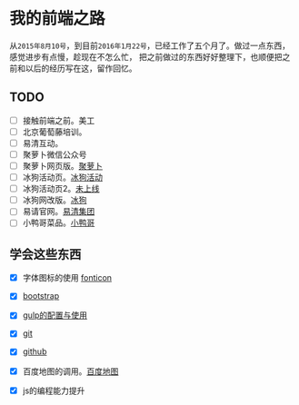 # 我的前端之路

从`2015年8月10号`，到目前`2016年1月22号`，已经工作了五个月了。做过一点东西，感觉进步有点慢，趁现在不怎么忙，
把之前做过的东西好好整理下，也顺便把之前和以后的经历写在这，留作回忆。

## TODO
- [ ] 接触前端之前。美工
- [ ] 北京葡萄藤培训。
- [ ] 易清互动。
- [ ] 聚萝卜微信公众号
- [ ] 聚萝卜网页版。[聚萝卜](http://www.juluobo.com)
- [ ] 冰狗活动页。[冰狗活动](http://www.bingoip.com/banner_activity2)
- [ ] 冰狗活动页2。[未上线]()
- [ ] 冰狗网改版。[冰狗](http://www.bingoip.com/)
- [ ] 易请官网。[易清集团](http://www.eking99.com/)
- [ ] 小鸭哥菜品。[小鸭哥](http://love-peach.github.io/xiaoyage/src/html/index.html)

## 学会这些东西
- [x] 字体图标的使用 [fonticon](http://www.iconfont.cn/)
- [x] [bootstrap](http://www.bootcss.com/)
- [x] [gulp的配置与使用](http://www.gulpjs.com.cn/)
- [x] [git](http://www.bootcss.com/p/git-guide/)
- [x] [github](https://github.com)
- [x] 百度地图的调用。[百度地图](http://api.map.baidu.com/lbsapi/creatmap/index.html)
- [x] js的编程能力提升

